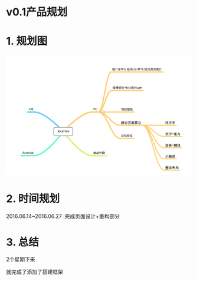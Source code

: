 # v0.1产品规划

# 1. 规划图

![产品规划图](QQ20160614-0.png)

# 2. 时间规划

2016.06.14~2016.06.27 :完成页面设计+重构部分

# 3. 总结

2个星期下来

就完成了添加了搭建框架

